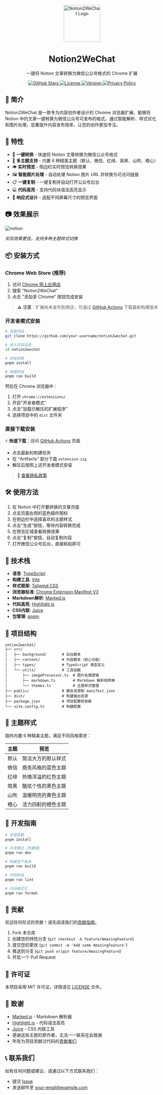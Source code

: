 <div align="center">
  <img src="icon.svg" alt="Notion2WeChat Logo" width="120" height="120">
  <h1>Notion2WeChat</h1>
  <p>一键将 Notion 文章转换为微信公众号格式的 Chrome 扩展</p>
  
  <p>
    <a href="https://github.com/your-username/notion2wechat/stargazers">
      <img src="https://img.shields.io/github/stars/your-username/notion2wechat" alt="GitHub Stars">
    </a>
    <a href="https://github.com/your-username/notion2wechat/blob/main/LICENSE">
      <img src="https://img.shields.io/github/license/your-username/notion2wechat" alt="License">
    </a>
    <a href="https://github.com/your-username/notion2wechat/releases">
      <img src="https://img.shields.io/github/v/release/your-username/notion2wechat" alt="Version">
    </a>
    <a href="./docs/privacy.html">
      <img src="https://img.shields.io/badge/privacy-policy-blue" alt="Privacy Policy">
    </a>
  </p>
</div>

## 🌟 简介

Notion2WeChat 是一款专为内容创作者设计的 Chrome 浏览器扩展，能够将 Notion 中的文章一键转换为微信公众号可发布的格式。通过智能解析、样式优化和图片处理，显著提升内容发布效率，让您的创作更加专注。

## 🚀 特性

- 🔄 **一键转换** - 快速将 Notion 文章转换为微信公众号格式
- 🎨 **多主题支持** - 内置 6 种精美主题（默认、微信、红绯、简黑、山吹、橙心）
- 👁️ **实时预览** - 侧边栏实时预览转换效果
- 🖼️ **智能图片处理** - 自动处理 Notion 图片 URL 并转换为可访问链接
- 📋 **一键复制** - 一键复制并自动打开公众号后台
- 💻 **代码高亮** - 支持代码块语法高亮显示
- 📱 **响应式设计** - 适配不同屏幕尺寸的预览界面

## 📷 效果展示

![notion](./docs/sample.png)

*实际效果更佳，支持多种主题样式切换*

## 📦 安装方式

### Chrome Web Store (推荐)
1. 访问 [Chrome 网上应用店](https://chrome.google.com/webstore)
2. 搜索 "Notion2WeChat"
3. 点击 "添加至 Chrome" 按钮完成安装

> ⚠️ **注意**：扩展尚未发布到商店，可通过 [GitHub Actions](https://github.com/your-username/notion2wechat/actions) 下载最新构建版本

### 开发者模式安装
```bash
# 克隆项目
git clone https://github.com/your-username/notion2wechat.git

# 进入项目目录
cd notion2wechat

# 安装依赖
pnpm install

# 构建项目
pnpm run build
```

然后在 Chrome 浏览器中：
1. 打开 `chrome://extensions/`
2. 开启"开发者模式"
3. 点击"加载已解压的扩展程序"
4. 选择项目中的 `dist` 文件夹

### 直接下载安装
⚡ **快速下载**：访问 [GitHub Actions](https://github.com/your-username/notion2wechat/actions) 页面
- 点击最新的构建任务
- 在 "Artifacts" 部分下载 `extension-zip`
- 解压后按照上述开发者模式安装

> 📜 [查看隐私政策](./docs/privacy.html)

## 🛠️ 使用方法

1. 在 Notion 中打开要转换的文章页面
2. 点击页面右侧的蓝色插件图标
3. 在侧边栏中选择喜欢的主题样式
4. 点击"生成"按钮，等待内容转换完成
5. 在预览区域查看转换效果
6. 点击"复制"按钮，自动复制内容
7. 打开微信公众号后台，直接粘贴即可

## 🧰 技术栈

- **语言**: [TypeScript](https://www.typescriptlang.org/)
- **构建工具**: [Vite](https://vitejs.dev/)
- **样式框架**: [Tailwind CSS](https://tailwindcss.com/)
- **浏览器标准**: [Chrome Extension Manifest V3](https://developer.chrome.com/docs/extensions/mv3/)
- **Markdown解析**: [Marked.js](https://marked.js.org/)
- **代码高亮**: [Highlight.js](https://highlightjs.org/)
- **CSS内联**: [Juice](https://github.com/Automattic/juice)
- **包管理**: [pnpm](https://pnpm.io/)

## 📁 项目结构

```
notion2wechat/
├── src/
│   ├── background/       # 后台脚本
│   ├── content/          # 内容脚本（核心功能）
│   ├── types/            # TypeScript 类型定义
│   └── utils/            # 工具函数
│       ├── imageProcessor.ts  # 图片处理逻辑
│       ├── markdown.ts        # Markdown 解析和转换
│       └── themes.ts          # 主题样式管理
├── public/               # 静态资源和 manifest.json
├── dist/                 # 构建输出目录
├── package.json          # 项目配置和依赖
└── vite.config.ts        # 构建配置
```

## 🎨 主题样式

插件内置 6 种精美主题，满足不同风格需求：

| 主题 | 预览 |
|------|------|
| 默认 | 简洁大方的默认样式 |
| 微信 | 商务风格的蓝色主题 |
| 红绯 | 热情洋溢的红色主题 |
| 简黑 | 酷炫个性的黑色主题 |
| 山吹 | 温暖明亮的黄色主题 |
| 橙心 | 活力四射的橙色主题 |

## 🔧 开发指南

```bash
# 安装依赖
pnpm install

# 开发模式（热重载）
pnpm run dev

# 构建生产版本
pnpm run build

# 代码检查
pnpm run lint

# 代码格式化
pnpm run format
```

## 🤝 贡献

欢迎任何形式的贡献！请先阅读我们的[贡献指南](CONTRIBUTING.md)。

1. Fork 本仓库
2. 创建您的特性分支 (`git checkout -b feature/AmazingFeature`)
3. 提交您的更改 (`git commit -m 'Add some AmazingFeature'`)
4. 推送到分支 (`git push origin feature/AmazingFeature`)
5. 开启一个 Pull Request

## 📄 许可证

本项目采用 MIT 许可证。详情请见 [LICENSE](LICENSE) 文件。

## 🙏 致谢

- [Marked.js](https://marked.js.org/) - Markdown 解析器
- [Highlight.js](https://highlightjs.org/) - 代码语法高亮
- [Juice](https://github.com/Automattic/juice) - CSS 内联工具
- 感谢这些主题的原作者，无法一一联系在此致谢
- 所有为项目贡献过代码的[贡献者们](https://github.com/your-username/notion2wechat/graphs/contributors)

## 📞 联系我们

如有任何问题或建议，请通过以下方式联系我们：

- 提交 [Issue](https://github.com/your-username/notion2wechat/issues)
- 发送邮件至 [your-email@example.com](mailto:your-email@example.com)
